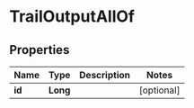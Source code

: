 

# TrailOutputAllOf

## Properties

Name | Type | Description | Notes
------------ | ------------- | ------------- | -------------
**id** | **Long** |  |  [optional]




